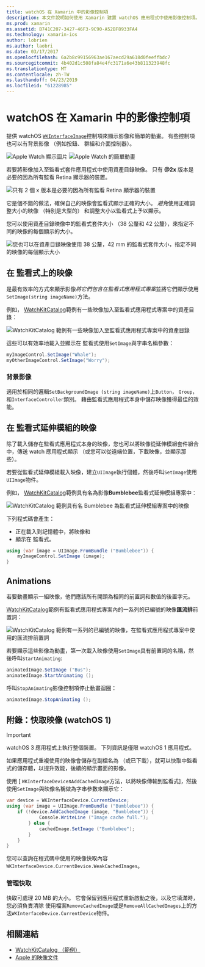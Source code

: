 ```yaml
---
title: watchOS 在 Xamarin 中的影像控制項
description: 本文件說明如何使用 Xamarin 建置 watchOS 應用程式中使用影像控制項。 它討論 WKInterfaceImage 控制項，SetImage 方法，將影像加入至監看式延伸模組、 動畫和更多功能。
ms.prod: xamarin
ms.assetid: B741C207-3427-46F3-9C90-A52BF8933FA4
ms.technology: xamarin-ios
author: lobrien
ms.author: laobri
ms.date: 03/17/2017
ms.openlocfilehash: 6a2b8c99156963ae167aecd29a618d0feeffbdc7
ms.sourcegitcommit: 4b402d1c508fa84e4fc3171a6e43b811323948fc
ms.translationtype: MT
ms.contentlocale: zh-TW
ms.lasthandoff: 04/23/2019
ms.locfileid: "61228985"
---
```

# <a name="watchos-image-controls-in-xamarin"></a>watchOS 在 Xamarin 中的影像控制項

提供 watchOS [`WKInterfaceImage`](xref:WatchKit.WKInterfaceImage)控制項來顯示影像和簡單的動畫。 有些控制項也可以有背景影像 （例如按鈕、 群組和介面控制器）。

![](image-images/image-walkway.png "Apple Watch 顯示圖片") ![](image-images/image-animation.png "Apple Watch 的簡單動畫")
<!-- watch image courtesy of http://infinitapps.com/bezel/ -->

若要將影像加入至監看式套件應用程式中使用資產目錄映像。
只有 **@2x** 版本是必要的因為所有監看 Retina 顯示器的裝置。

![](image-images/asset-universal-sml.png "只有 2 個 x 版本是必要的因為所有監看 Retina 顯示器的裝置")

它是個不錯的做法，確保自己的映像會監看式顯示正確的大小。 *避免*使用正確調整大小的映像 （特別是大型的） 和調整大小以監看式上予以顯示。

您可以使用資產目錄映像中的監看式套件大小 （38 公釐和 42 公釐），來指定不同的映像的每個顯示的大小。

![](image-images/asset-watch-sml.png "您也可以在資產目錄映像使用 38 公釐，42 mm 的監看式套件大小，指定不同的映像的每個顯示大小")


## <a name="images-on-the-watch"></a>在 監看式上的映像

是最有效率的方式來顯示影像*將它們包含在監看式應用程式專案*並將它們顯示使用`SetImage(string imageName)`方法。

例如， [WatchKitCatalog](https://developer.xamarin.com/samples/WatchKitCatalog/)範例有一些映像加入至監看式應用程式專案中的資產目錄：

![](image-images/asset-whale-sml.png "WatchKitCatalog 範例有一些映像加入至監看式應用程式專案中的資產目錄")

這些可以有效率地載入並顯示在 監看式使用`SetImage`與字串名稱參數：

```csharp
myImageControl.SetImage("Whale");
myOtherImageControl.SetImage("Worry");
```

### <a name="background-images"></a>背景影像

適用於相同的邏輯`SetBackgroundImage (string imageName)`上`Button`， `Group`，和`InterfaceController`類別。 藉由監看式應用程式本身中儲存映像獲得最佳的效能。


## <a name="images-in-the-watch-extension"></a>在 監看式延伸模組的映像

除了載入儲存在監看式應用程式本身的映像，您也可以將映像從延伸模組套件組合中，傳送 watch 應用程式顯示 （或您可以從遠端位置，下載映像，並顯示那些）。

若要從監看式延伸模組載入映像，建立`UIImage`執行個體，然後呼叫`SetImage`使用`UIImage`物件。

例如， [WatchKitCatalog](https://developer.xamarin.com/samples/monotouch/watchOS/WatchKitCatalog/)範例具有名為影像**Bumblebee**監看式延伸模組專案中：

![](image-images/asset-bumblebee-sml.png "WatchKitCatalog 範例具有名 Bumblebee 為監看式延伸模組專案中的映像")

下列程式碼會產生：

- 正在載入到記憶體中，將映像和
- 顯示在 監看式。

```csharp
using (var image = UIImage.FromBundle ("Bumblebee")) {
    myImageControl.SetImage (image);
}
```


## <a name="animations"></a>Animations

若要動畫顯示一組映像，他們應該所有開頭為相同的前置詞和數值的後置字元。

[WatchKitCatalog](https://developer.xamarin.com/samples/monotouch/watchOS/WatchKitCatalog/)範例有監看式應用程式專案內的一系列的已編號的映像**匯流排**前置詞：

![](image-images/asset-bus-animation-sml.png "WatchKitCatalog 範例有一系列的已編號的映像，在監看式應用程式專案中使用的匯流排前置詞")

若要顯示這些影像為動畫，第一次載入映像使用`SetImage`具有前置詞的名稱，然後呼叫`StartAnimating`:

```csharp
animatedImage.SetImage ("Bus");
animatedImage.StartAnimating ();
```

呼叫`StopAnimating`影像控制項停止動畫迴圈：

```csharp
animatedImage.StopAnimating ();
```


<a name="cache" />

## <a name="appendix-caching-images-watchos-1"></a>附錄：快取映像 (watchOS 1)

> [!IMPORTANT]
> watchOS 3 應用程式上執行整個裝置。 下列資訊是僅限 watchOS 1 應用程式。

如果應用程式重複使用的映像會儲存在副檔名為 （或已下載），就可以快取中監看式的儲存體，以提升效能，後續的顯示畫面的影像。

使用 [ `WKInterfaceDevice`s`AddCachedImage`方法，以將映像傳輸到監看式]，然後使用`SetImage`與映像名稱做為字串參數來顯示它：

```csharp
var device = WKInterfaceDevice.CurrentDevice;
using (var image = UIImage.FromBundle ("Bumblebee")) {
    if (!device.AddCachedImage (image, "Bumblebee")) {
            Console.WriteLine ("Image cache full.");
        } else {
            cachedImage.SetImage ("Bumblebee");
        }
    }
}
```

您可以查詢在程式碼中使用的映像快取內容`WKInterfaceDevice.CurrentDevice.WeakCachedImages`。


### <a name="managing-the-cache"></a>管理快取

快取可處理 20 MB 的大小。 它會保留到應用程式重新啟動之後，以及它填滿時，您必須負責清除 使用檔案`RemoveCachedImage`或是`RemoveAllCachedImages`上的方法`WKInterfaceDevice.CurrentDevice`物件。



## <a name="related-links"></a>相關連結

- [WatchKitCatalog （範例）](https://developer.xamarin.com/samples/monotouch/watchOS/WatchKitCatalog/)
- [Apple 的映像文件](https://developer.apple.com/library/prerelease/ios/documentation/General/Conceptual/WatchKitProgrammingGuide/Images.html)
